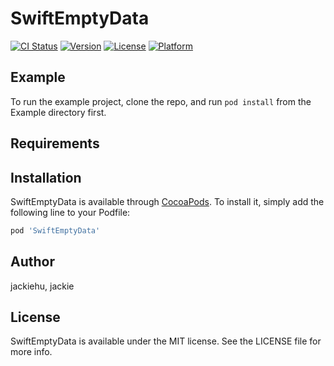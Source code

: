 # SwiftEmptyData

[![CI Status](https://img.shields.io/travis/jackiehu/SwiftEmptyData.svg?style=flat)](https://travis-ci.org/jackiehu/SwiftEmptyData)
[![Version](https://img.shields.io/cocoapods/v/SwiftEmptyData.svg?style=flat)](https://cocoapods.org/pods/SwiftEmptyData)
[![License](https://img.shields.io/cocoapods/l/SwiftEmptyData.svg?style=flat)](https://cocoapods.org/pods/SwiftEmptyData)
[![Platform](https://img.shields.io/cocoapods/p/SwiftEmptyData.svg?style=flat)](https://cocoapods.org/pods/SwiftEmptyData)

## Example

To run the example project, clone the repo, and run `pod install` from the Example directory first.

## Requirements

## Installation

SwiftEmptyData is available through [CocoaPods](https://cocoapods.org). To install
it, simply add the following line to your Podfile:

```ruby
pod 'SwiftEmptyData'
```

## Author

jackiehu, jackie

## License

SwiftEmptyData is available under the MIT license. See the LICENSE file for more info.
